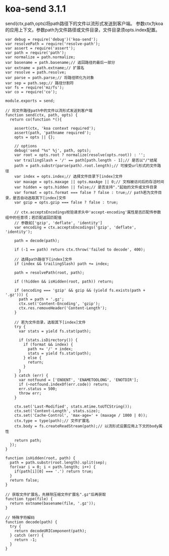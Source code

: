 # koa-send 3.1.1

send(ctx,path,opts)将path路径下的文件以流形式发送到客户端。
参数ctx为koa的应用上下文。参数path为文件路径或文件目录，文件目录须opts.index配置。

    var debug = require('debug')('koa-send');
    var resolvePath = require('resolve-path');
    var assert = require('assert');
    var path = require('path');
    var normalize = path.normalize;
    var basename = path.basename;// 返回路径的最后一部分
    var extname = path.extname;// 扩展名
    var resolve = path.resolve;
    var parse = path.parse;// 将路径转化为对象
    var sep = path.sep;// 路径分割符
    var fs = require('mz/fs');
    var co = require('co');
    
    module.exports = send;
    
    // 将文件路径path中的文件以流形式发送到客户端
    function send(ctx, path, opts) {
      return co(function *(){
    
        assert(ctx, 'koa context required');
        assert(path, 'pathname required');
        opts = opts || {};
    
        // options
        debug('send "%s" %j', path, opts);
        var root = opts.root ? normalize(resolve(opts.root)) : '';
        var trailingSlash = '/' == path[path.length - 1];// 是否以"/"结尾
        path = path.substr(parse(path).root.length);// 可接受url形式的文件路径
        var index = opts.index;// 选择文件目录下[index]文件
        var maxage = opts.maxage || opts.maxAge || 0;// 文档被访问后的存活时间
        var hidden = opts.hidden || false;// 是否支持"."起始的文件或文件目录
        var format = opts.format === false ? false : true;// path若为文件目录，是否自动选取其下[index]文件
        var gzip = opts.gzip === false ? false : true;
    
        // ctx.acceptsEncodings校验请求头中'accept-encoding'属性是否匹配传参数组中的任意项；若匹配返回匹配值
        // 参数如['gzip', 'deflate', 'identity']
        var encoding = ctx.acceptsEncodings('gzip', 'deflate', 'identity');
    
        path = decode(path);
    
        if (-1 == path) return ctx.throw('failed to decode', 400);
    
        // 选择path路径下[index]文件
        if (index && trailingSlash) path += index;
    
        path = resolvePath(root, path);
    
        if (!hidden && isHidden(root, path)) return;
    
        if (encoding === 'gzip' && gzip && (yield fs.exists(path + '.gz'))) {
          path = path + '.gz';
          ctx.set('Content-Encoding', 'gzip');
          ctx.res.removeHeader('Content-Length');
        }
    
        // 若为文件目录，选取其下[index]文件
        try {
          var stats = yield fs.stat(path);
    
          if (stats.isDirectory()) {
            if (format && index) {
              path += '/' + index;
              stats = yield fs.stat(path);
            } else {
              return;
            }
          }
        } catch (err) {
          var notfound = ['ENOENT', 'ENAMETOOLONG', 'ENOTDIR'];
          if (~notfound.indexOf(err.code)) return;
          err.status = 500;
          throw err;
        }
    
        ctx.set('Last-Modified', stats.mtime.toUTCString());
        ctx.set('Content-Length', stats.size);
        ctx.set('Cache-Control', 'max-age=' + (maxage / 1000 | 0));
        ctx.type = type(path);// 文件扩展名
        ctx.body = fs.createReadStream(path);// 以流形式设置应用上下文的body属性
    
        return path;
      });
    }
    
    function isHidden(root, path) {
      path = path.substr(root.length).split(sep);
      for(var i = 0; i < path.length; i++) {
        if(path[i][0] === '.') return true;
      }
      return false;
    }
    
    // 获取文件扩展名，先移除压缩文件扩展名".gz"后再获取
    function type(file) {
      return extname(basename(file, '.gz'));
    }
    
    // 特殊字符解码
    function decode(path) {
      try {
        return decodeURIComponent(path);
      } catch (err) {
        return -1;
      }
    }

